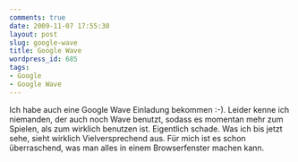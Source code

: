 ```yaml
---
comments: true
date: 2009-11-07 17:55:30
layout: post
slug: google-wave
title: Google Wave
wordpress_id: 685
tags:
- Google
- Google Wave
---
```


Ich habe auch eine Google Wave Einladung bekommen :-). Leider kenne ich niemanden, der auch noch Wave benutzt, sodass es momentan mehr zum Spielen, als zum wirklich benutzen ist. Eigentlich schade. Was ich bis jetzt sehe, sieht wirklich Vielversprechend aus. Für mich ist es schon überraschend, was man alles in einem Browserfenster machen kann.
